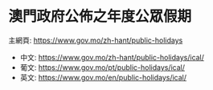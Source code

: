 # 澳門政府公佈之年度公眾假期
主網頁: https://www.gov.mo/zh-hant/public-holidays

- 中文: https://www.gov.mo/zh-hant/public-holidays/ical/
- 葡文: https://www.gov.mo/pt/public-holidays/ical/
- 英文: https://www.gov.mo/en/public-holidays/ical/
